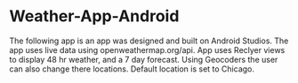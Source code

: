 # Weather-App-Android
The following app is an app was designed and built on Android Studios. The app uses live data using openweathermap.org/api. App uses Reclyer views to display 48 hr weather, and a 7 day forecast. Using Geocoders the user can also change there locations. Default location is set to Chicago.
